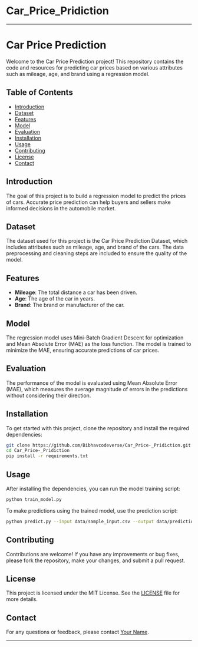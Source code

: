 # Car_Price_Pridiction


---

# Car Price Prediction

Welcome to the Car Price Prediction project! This repository contains the code and resources for predicting car prices based on various attributes such as mileage, age, and brand using a regression model. 

## Table of Contents
- [Introduction](#introduction)
- [Dataset](#dataset)
- [Features](#features)
- [Model](#model)
- [Evaluation](#evaluation)
- [Installation](#installation)
- [Usage](#usage)
- [Contributing](#contributing)
- [License](#license)
- [Contact](#contact)

## Introduction
The goal of this project is to build a regression model to predict the prices of cars. Accurate price prediction can help buyers and sellers make informed decisions in the automobile market.

## Dataset
The dataset used for this project is the Car Price Prediction Dataset, which includes attributes such as mileage, age, and brand of the cars. The data preprocessing and cleaning steps are included to ensure the quality of the model.

## Features
- **Mileage**: The total distance a car has been driven.
- **Age**: The age of the car in years.
- **Brand**: The brand or manufacturer of the car.

## Model
The regression model uses Mini-Batch Gradient Descent for optimization and Mean Absolute Error (MAE) as the loss function. The model is trained to minimize the MAE, ensuring accurate predictions of car prices.

## Evaluation
The performance of the model is evaluated using Mean Absolute Error (MAE), which measures the average magnitude of errors in the predictions without considering their direction.

## Installation
To get started with this project, clone the repository and install the required dependencies:

```bash
git clone https://github.com/Bibhavcodeverse/Car_Price-_Pridiction.git
cd Car_Price-_Pridiction
pip install -r requirements.txt
```

## Usage
After installing the dependencies, you can run the model training script:

```bash
python train_model.py
```

To make predictions using the trained model, use the prediction script:

```bash
python predict.py --input data/sample_input.csv --output data/predictions.csv
```

## Contributing
Contributions are welcome! If you have any improvements or bug fixes, please fork the repository, make your changes, and submit a pull request.

## License
This project is licensed under the MIT License. See the [LICENSE](LICENSE) file for more details.

## Contact
For any questions or feedback, please contact [Your Name](mailto:bibhavkumar05@gmail.com).

---


